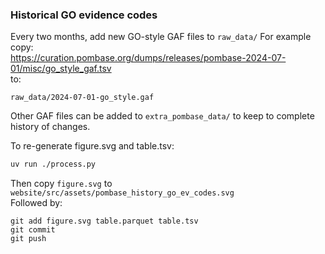### Historical GO evidence codes

Every two months, add new GO-style GAF files to `raw_data/`
For example copy: \
https://curation.pombase.org/dumps/releases/pombase-2024-07-01/misc/go_style_gaf.tsv \
to:
```
raw_data/2024-07-01-go_style.gaf
```

Other GAF files can be added to `extra_pombase_data/` to keep to
complete history of changes.

To re-generate figure.svg and table.tsv:

```sh
uv run ./process.py
```

Then copy `figure.svg` to `website/src/assets/pombase_history_go_ev_codes.svg` \
Followed by:
```
git add figure.svg table.parquet table.tsv
git commit
git push
```
